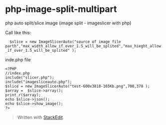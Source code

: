 # php-image-split-multipart
php auto split/slice image (image split - imageslicer with php)

Call like this:

  `  $slice = new ImageSlicerAuto("source of image file parth","max_width_allow_if_over_1.5_will_be_splited","max_hieght_allow_if_over_1.5_will_be_splited" );`


inde.php file

    <?PHP
    //index.php
    include("slicer.php");
    include("imagesliceauto.php");
    $slice = new ImageSlicerAuto("test-600x3818-165Kb.png",700,370 );
    $array =  $slice->array();
    print_r($array);
    echo $slice->json();
    echo $slice->show_image();
    ?>





> Written with [StackEdit](https://stackedit.io/).
